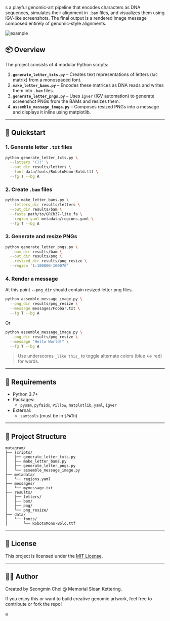 s a playful genomic-art pipeline that encodes characters as DNA sequences, simulates their alignment in `.bam` files, and visualizes them using IGV-like screenshots. The final output is a rendered image message composed entirely of genomic-style alignments.

![example](docs/example_output.png)

## 📦 Overview

The project consists of 4 modular Python scripts:

1. **`generate_letter_txts.py`** – Creates text representations of letters (`A`/`C` matrix) from a monospaced font.
2. **`make_letter_bams.py`** – Encodes these matrices as DNA reads and writes them into `.bam` files.
3. **`generate_letter_pngs.py`** – Uses `igver` (IGV automation) to generate screenshot PNGs from the BAMs and resizes them.
4. **`assemble_message_image.py`** – Composes resized PNGs into a message and displays it inline using matplotlib.

---

## 🚀 Quickstart

### 1. Generate letter `.txt` files

```bash
python generate_letter_txts.py \
  --letters '()!' \
  --out_dir results/letters \
  --font data/fonts/RobotoMono-Bold.ttf \
  --fg T --bg A
```

### 2. Create `.bam` files

```bash
python make_letter_bams.py \
  --letters_dir results/letters \
  --out_dir results/bam \
  --fasta path/to/GRCh37-lite.fa \
  --region_yaml metadata/regions.yaml \
  --fg T --bg A
```

### 3. Generate and resize PNGs

```bash
python generate_letter_pngs.py \
  --bam_dir results/bam \
  --out_dir results/png \
  --resized_dir results/png_resize \
  --region '1:100000-100070'
```

### 4. Render a message

At this point `--png_dir` should contain resized letter png files.

```bash
python assemble_message_image.py \
  --png_dir results/png_resize \
  --message messages/Foobar.txt \
  --fg T --bg A
```

Or

```bash
python assemble_message_image.py \
  --png_dir results/png_resize \
  --message "Hello World!" \
  --fg T --bg A
```

> Use underscores `_like this_` to toggle alternate colors (blue ↔ red) for words.

---

## 🧠 Requirements

- Python 3.7+
- Packages:
  - `pysam`, `pyfaidx`, `Pillow`, `matplotlib`, `yaml`, `igver`
- External:
  - `samtools` (must be in `$PATH`)

---

## 📁 Project Structure

```
mutagram/
├── scripts/
│   ├── generate_letter_txts.py
│   ├── make_letter_bams.py
│   ├── generate_letter_pngs.py
│   └── assemble_message_image.py
├── metadata/
│   └── regions.yaml
├── messages/
│   └── mymessage.txt
├── results/
│   ├── letters/
│   ├── bam/
│   ├── png/
│   └── png_resize/
├── data/
│   └── fonts/
│       └── RobotoMono-Bold.ttf
```

---

## 📝 License

This project is licensed under the [MIT License](LICENSE).

---

## 👨‍🔬 Author

Created by Seongmin Choi @ Memorial Sloan Kettering.

If you enjoy this or want to build creative genomic artwork, feel free to contribute or fork the repo!

a
